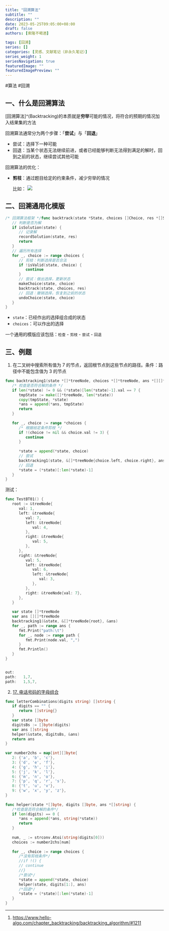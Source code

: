 ```yaml
---
title: "回溯算法"
subtitle: ""
description: ""
date: 2023-05-25T09:05:00+08:00
draft: false
authors: [索隆不喝酒]

tags: [回溯]
series: []
categories: [灵感、文献笔记（非永久笔记）]
series_weight: 1
seriesNavigation: true
featuredImage: ""
featuredImagePreview: ""
---
```

<!--more-->
#算法 #回溯

## 一、什么是回溯算法

[回溯算法]^(Backtracking)的本质就是**穷举**可能的情况，将符合的预期的情况加入结果集的方法

回溯算法通常分为两个步骤：「**尝试**」与「**回退**」
- 尝试：选择下一种可能
- 回退：当某个状态无法继续前进，或者已经能够判断无法得到满足的解时，回到之前的状态，继续尝试其他可能

回溯算法的优化：
- **剪枝**：通过题目给定的约束条件，减少穷举的情况

	比如：
	![](images/posts/Pasted%20image%2020230525095942.png)

## 二、回溯通用化模版

```go
/* 回溯算法框架 */func backtrack(state *State, choices []Choice, res *[]State) {  
   // 判断是否为解  
   if isSolution(state) {  
      // 记录解  
      recordSolution(state, res)  
      return  
   }  
   // 遍历所有选择  
   for _, choice := range choices {  
      // 剪枝：判断选择是否合法  
      if !isValid(state, choice) {  
         continue  
      }  
      // 尝试：做出选择，更新状态  
      makeChoice(state, choice)  
      backtrack(state, choices, res)  
      // 回退：撤销选择，恢复到之前的状态  
      undoChoice(state, choice)  
   }  
}
```

- `state`：已经作出的选择组合成的状态
- `choices`：可以作出的选择

一个通用的模版应该包括：`检查` - `剪枝` - `尝试` - `回退`

## 三、例题

1. 在二叉树中搜索所有值为 7 的节点，返回根节点到这些节点的路径。条件：路径中不能包含值为 3 的节点

```go
func backtracking1(state *[]*treeNode, choices *[]*treeNode, ans *[][]*treeNode) {  
   /* 检查是否符合解的条件 */   
   if len(*state) != 0 && (*state)[len(*state)-1].val == 7 {  
      tmpState := make([]*treeNode, len(*state))  
      copy(tmpState, *state)  
      *ans = append(*ans, tmpState)  
      return  
   }  
  
   for _, choice := range *choices {  
      /* 根据给定条件剪枝 */      
      if !(choice != nil && choice.val != 3) {  
         continue  
      }  
  
      *state = append(*state, choice)  
      // 尝试  
      backtracking1(state, &[]*treeNode{choice.left, choice.right}, ans)  
      // 回退  
      *state = (*state)[:len(*state)-1]  
   }  
}
```

测试：
```go
func TestBT01() {  
   root := &treeNode{  
      val: 1,  
      left: &treeNode{  
         val: 7,  
         left: &treeNode{  
            val: 4,  
         },  
         right: &treeNode{  
            val: 5,  
         },  
      },  
      right: &treeNode{  
         val: 5,  
         left: &treeNode{  
            val: 6,  
            left: &treeNode{  
               val: 3,  
            },  
         },  
         right: &treeNode{val: 7},  
      },  
   }  
  
   var state []*treeNode  
   var ans [][]*treeNode  
   backtracking1(&state, &[]*treeNode{root}, &ans)  
   for _, path := range ans {  
      fmt.Print("path:\t")  
      for _, node := range path {  
         fmt.Print(node.val, ",")  
      }  
      fmt.Println()  
   }  
}


out:
path:   1,7,
path:   1,5,7,
```

2. [17. 电话号码的字母组合](https://leetcode.cn/problems/letter-combinations-of-a-phone-number/)

```go
func letterCombinations(digits string) []string {  
   if digits == "" {  
      return []string{}  
   }  
   var state []byte  
   digitsBs := []byte(digits)  
   var ans []string  
   helper(&state, digitsBs, &ans)  
   return ans  
}  
  
var number2chs = map[int][]byte{  
   2: {'a', 'b', 'c'},  
   3: {'d', 'e', 'f'},  
   4: {'g', 'h', 'i'},  
   5: {'j', 'k', 'l'},  
   6: {'m', 'n', 'o'},  
   7: {'p', 'q', 'r', 's'},  
   8: {'t', 'u', 'v'},  
   9: {'w', 'x', 'y', 'z'},  
}  
  
func helper(state *[]byte, digits []byte, ans *[]string) {  
   /*检查是否符合解的条件*/  
   if len(digits) == 0 {  
      *ans = append(*ans, string(*state))  
      return  
   }  
  
   num, _ := strconv.Atoi(string(digits[0]))  
   choices := number2chs[num]  
  
   for _, choice := range choices {  
      /*没有剪枝条件*/  
      //if !() {      
      // continue      
      //}  
      /*尝试*/  
      *state = append(*state, choice)  
      helper(state, digits[1:], ans)  
      /*回退*/  
      *state = (*state)[:len(*state)-1]  
   }  
}
```

---
1. https://www.hello-algo.com/chapter_backtracking/backtracking_algorithm/#1211

